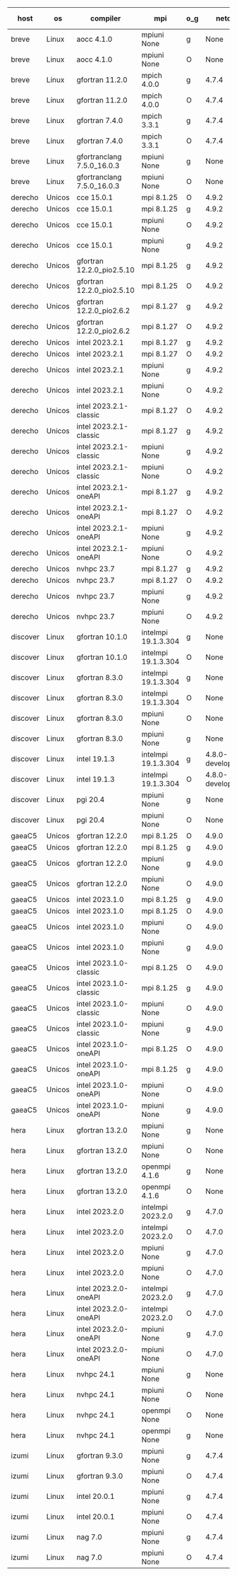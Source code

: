 

| host     | os       | compiler                              | mpi                      | o_g        | netcdf        | build       | u_pass          | u_fail          | s_pass            | s_fail            | e_pass             | e_fail             | nuopc_pass       | nuopc_fail       | artifacts link          |
|----------|----------|---------------------------------------|--------------------------|------------|---------------|-------------|-----------------|-----------------|-------------------|-------------------|--------------------|--------------------|------------------|------------------|-------------------------|
| breve | Linux | aocc 4.1.0 | mpiuni None  | g | None  | PASS | 12439 | 26 | 8 | 0 | 44 | 0 | None | None | <a href="https://github.com/esmf-org/esmf-test-artifacts/tree/24bcfe3c1116c2f7f9ecf7a3d10dda6add2c137e/develop/aocc/4.1.0/g/mpiuni/None" target="_blank">24bcfe3</a> | 
| breve | Linux | aocc 4.1.0 | mpiuni None  | O | None  | PASS | 12439 | 26 | 8 | 0 | 44 | 0 | None | None | <a href="https://github.com/esmf-org/esmf-test-artifacts/tree/da9e8c48b0d3240f711769e69227d3b747f48033/develop/aocc/4.1.0/O/mpiuni/None" target="_blank">da9e8c4</a> | 
| breve | Linux | gfortran 11.2.0 | mpich 4.0.0  | g | 4.7.4  | PASS | 14133 | 0 | 50 | 0 | 81 | 0 | 51 | 0 | <a href="https://github.com/esmf-org/esmf-test-artifacts/tree/795b3114774806eb06d486bd8d3eebb1bcf97752/develop/gfortran/11.2.0/g/mpich/4.0.0" target="_blank">795b311</a> | 
| breve | Linux | gfortran 11.2.0 | mpich 4.0.0  | O | 4.7.4  | PASS | 14133 | 0 | 50 | 0 | 81 | 0 | 51 | 0 | <a href="https://github.com/esmf-org/esmf-test-artifacts/tree/7ff7c7189eb6a52c92582088ff7482849efa7194/develop/gfortran/11.2.0/O/mpich/4.0.0" target="_blank">7ff7c71</a> | 
| breve | Linux | gfortran 7.4.0 | mpich 3.3.1  | g | 4.7.4  | PASS | 14133 | 0 | 50 | 0 | 81 | 0 | 51 | 0 | <a href="https://github.com/esmf-org/esmf-test-artifacts/tree/f9a3d6cfecb33ac5487c67e74b1dc917d0cce41b/develop/gfortran/7.4.0/g/mpich/3.3.1" target="_blank">f9a3d6c</a> | 
| breve | Linux | gfortran 7.4.0 | mpich 3.3.1  | O | 4.7.4  | PASS | 14133 | 0 | 50 | 0 | 81 | 0 | 51 | 0 | <a href="https://github.com/esmf-org/esmf-test-artifacts/tree/ed687ed2778d0a1f0e2898ca6300ca15db6e99bb/develop/gfortran/7.4.0/O/mpich/3.3.1" target="_blank">ed687ed</a> | 
| breve | Linux | gfortranclang 7.5.0_16.0.3 | mpiuni None  | g | None  | PASS | 12465 | 0 | 8 | 0 | 44 | 0 | None | None | <a href="https://github.com/esmf-org/esmf-test-artifacts/tree/d851cabec725fcd7d9c19631b75efe15bddfa3fb/develop/gfortranclang/7.5.0_16.0.3/g/mpiuni/None" target="_blank">d851cab</a> | 
| breve | Linux | gfortranclang 7.5.0_16.0.3 | mpiuni None  | O | None  | PASS | 12465 | 0 | 8 | 0 | 44 | 0 | None | None | <a href="https://github.com/esmf-org/esmf-test-artifacts/tree/2ada8c28a4052b29bbc2fc9b79a8fa1032a4d27d/develop/gfortranclang/7.5.0_16.0.3/O/mpiuni/None" target="_blank">2ada8c2</a> | 
| derecho | Unicos | cce 15.0.1 | mpi 8.1.25  | O | 4.9.2  | PASS | 14054 | 79 | 50 | 0 | 81 | 0 | 51 | 0 | <a href="https://github.com/esmf-org/esmf-test-artifacts/tree/76105d0070c24ff836ac5bd38515fe8c364257d6/develop/cce/15.0.1/O/mpi/8.1.25" target="_blank">76105d0</a> | 
| derecho | Unicos | cce 15.0.1 | mpi 8.1.25  | g | 4.9.2  | PASS | 14057 | 76 | 50 | 0 | 81 | 0 | 51 | 0 | <a href="https://github.com/esmf-org/esmf-test-artifacts/tree/31063e1011301733595f3f30187e93b84020c3e4/develop/cce/15.0.1/g/mpi/8.1.25" target="_blank">31063e1</a> | 
| derecho | Unicos | cce 15.0.1 | mpiuni None  | O | 4.9.2  | PASS | 12230 | 235 | 8 | 0 | 44 | 0 | None | None | <a href="https://github.com/esmf-org/esmf-test-artifacts/tree/eee652687ece66511374a2162c7ca86007bb5d0d/develop/cce/15.0.1/O/mpiuni/None" target="_blank">eee6526</a> | 
| derecho | Unicos | cce 15.0.1 | mpiuni None  | g | 4.9.2  | PASS | 12389 | 76 | 8 | 0 | 44 | 0 | None | None | <a href="https://github.com/esmf-org/esmf-test-artifacts/tree/c21ac4bbc3f4597e727249845f011f7cdd4557f6/develop/cce/15.0.1/g/mpiuni/None" target="_blank">c21ac4b</a> | 
| derecho | Unicos | gfortran 12.2.0_pio2.5.10 | mpi 8.1.25  | g | 4.9.2  | PASS | 14133 | 0 | 50 | 0 | 81 | 0 | 51 | 0 | <a href="https://github.com/esmf-org/esmf-test-artifacts/tree/ede9f0438cce2247ddf2a930646eeaee2750c3d1/develop/gfortran/12.2.0_pio2.5.10/g/mpi/8.1.25" target="_blank">ede9f04</a> | 
| derecho | Unicos | gfortran 12.2.0_pio2.5.10 | mpi 8.1.25  | O | 4.9.2  | PASS | 14133 | 0 | 50 | 0 | 81 | 0 | 51 | 0 | <a href="https://github.com/esmf-org/esmf-test-artifacts/tree/030812a1bd8aa22571fd048587e600b0911aacb5/develop/gfortran/12.2.0_pio2.5.10/O/mpi/8.1.25" target="_blank">030812a</a> | 
| derecho | Unicos | gfortran 12.2.0_pio2.6.2 | mpi 8.1.27  | g | 4.9.2  | PASS | 14133 | 0 | 50 | 0 | 81 | 0 | 51 | 0 | <a href="https://github.com/esmf-org/esmf-test-artifacts/tree/31a13960e6453524c783bed7c558798f3dcdb899/develop/gfortran/12.2.0_pio2.6.2/g/mpi/8.1.27" target="_blank">31a1396</a> | 
| derecho | Unicos | gfortran 12.2.0_pio2.6.2 | mpi 8.1.27  | O | 4.9.2  | PASS | 14133 | 0 | 50 | 0 | 81 | 0 | 51 | 0 | <a href="https://github.com/esmf-org/esmf-test-artifacts/tree/5070c88045f4dc417ca5cca33cd7cb006c4f1b72/develop/gfortran/12.2.0_pio2.6.2/O/mpi/8.1.27" target="_blank">5070c88</a> | 
| derecho | Unicos | intel 2023.2.1 | mpi 8.1.27  | g | 4.9.2  | PASS | 14133 | 0 | 50 | 0 | 81 | 0 | 51 | 0 | <a href="https://github.com/esmf-org/esmf-test-artifacts/tree/359149078a8a2ce3cdc1d3c5a0cabbdb314937f5/develop/intel/2023.2.1/g/mpi/8.1.27" target="_blank">3591490</a> | 
| derecho | Unicos | intel 2023.2.1 | mpi 8.1.27  | O | 4.9.2  | PASS | 14133 | 0 | 50 | 0 | 81 | 0 | 51 | 0 | <a href="https://github.com/esmf-org/esmf-test-artifacts/tree/e92d8d8694329b8ab9a776293ef9d96f1a022a56/develop/intel/2023.2.1/O/mpi/8.1.27" target="_blank">e92d8d8</a> | 
| derecho | Unicos | intel 2023.2.1 | mpiuni None  | g | 4.9.2  | PASS | 12465 | 0 | 8 | 0 | 44 | 0 | None | None | <a href="https://github.com/esmf-org/esmf-test-artifacts/tree/92b489352813938dbe7fe6571feee1a78929a09a/develop/intel/2023.2.1/g/mpiuni/None" target="_blank">92b4893</a> | 
| derecho | Unicos | intel 2023.2.1 | mpiuni None  | O | 4.9.2  | PASS | 12465 | 0 | 8 | 0 | 44 | 0 | None | None | <a href="https://github.com/esmf-org/esmf-test-artifacts/tree/35f615f7922c88be7f9fccd59d1006282aafdb03/develop/intel/2023.2.1/O/mpiuni/None" target="_blank">35f615f</a> | 
| derecho | Unicos | intel 2023.2.1-classic | mpi 8.1.27  | O | 4.9.2  | PASS | 14133 | 0 | 50 | 0 | 81 | 0 | 51 | 0 | <a href="https://github.com/esmf-org/esmf-test-artifacts/tree/7fc50d2ea079417a3e33ac354fb8c9a28313d3f3/develop/intel/2023.2.1-classic/O/mpi/8.1.27" target="_blank">7fc50d2</a> | 
| derecho | Unicos | intel 2023.2.1-classic | mpi 8.1.27  | g | 4.9.2  | PASS | 14133 | 0 | 50 | 0 | 81 | 0 | 51 | 0 | <a href="https://github.com/esmf-org/esmf-test-artifacts/tree/5b2c6cbfb9f4cefdefb4f3e4cb7b18b2c5b1152a/develop/intel/2023.2.1-classic/g/mpi/8.1.27" target="_blank">5b2c6cb</a> | 
| derecho | Unicos | intel 2023.2.1-classic | mpiuni None  | g | 4.9.2  | PASS | 12465 | 0 | 8 | 0 | 44 | 0 | None | None | <a href="https://github.com/esmf-org/esmf-test-artifacts/tree/d0ec41cf94e0d420c93a55b8f7eef1cf51c9b932/develop/intel/2023.2.1-classic/g/mpiuni/None" target="_blank">d0ec41c</a> | 
| derecho | Unicos | intel 2023.2.1-classic | mpiuni None  | O | 4.9.2  | PASS | 12465 | 0 | 8 | 0 | 44 | 0 | None | None | <a href="https://github.com/esmf-org/esmf-test-artifacts/tree/8ae4e4757c43a67666bbd39a598a41e944f69066/develop/intel/2023.2.1-classic/O/mpiuni/None" target="_blank">8ae4e47</a> | 
| derecho | Unicos | intel 2023.2.1-oneAPI | mpi 8.1.27  | g | 4.9.2  | PASS | 14133 | 0 | 50 | 0 | 81 | 0 | 51 | 0 | <a href="https://github.com/esmf-org/esmf-test-artifacts/tree/2ef8590ea1b0b3d56fa3eb9ac039d31f1870f703/develop/intel/2023.2.1-oneAPI/g/mpi/8.1.27" target="_blank">2ef8590</a> | 
| derecho | Unicos | intel 2023.2.1-oneAPI | mpi 8.1.27  | O | 4.9.2  | PASS | 14133 | 0 | 49 | 1 | 81 | 0 | 51 | 0 | <a href="https://github.com/esmf-org/esmf-test-artifacts/tree/0b18497ef558ce396273c0932c3ef97c375f9e51/develop/intel/2023.2.1-oneAPI/O/mpi/8.1.27" target="_blank">0b18497</a> | 
| derecho | Unicos | intel 2023.2.1-oneAPI | mpiuni None  | g | 4.9.2  | PASS | 12465 | 0 | 8 | 0 | 44 | 0 | None | None | <a href="https://github.com/esmf-org/esmf-test-artifacts/tree/fd9e949473c0cc7bb017eb653fdb29fdfb6f058f/develop/intel/2023.2.1-oneAPI/g/mpiuni/None" target="_blank">fd9e949</a> | 
| derecho | Unicos | intel 2023.2.1-oneAPI | mpiuni None  | O | 4.9.2  | PASS | 12465 | 0 | 8 | 0 | 44 | 0 | None | None | <a href="https://github.com/esmf-org/esmf-test-artifacts/tree/9642298fd966b299318b015495b591911503fa77/develop/intel/2023.2.1-oneAPI/O/mpiuni/None" target="_blank">9642298</a> | 
| derecho | Unicos | nvhpc 23.7 | mpi 8.1.27  | g | 4.9.2  | PASS | 14133 | 0 | 50 | 0 | 81 | 0 | 51 | 0 | <a href="https://github.com/esmf-org/esmf-test-artifacts/tree/63731cc7262a9bcc3912cb2b017b41a9990b2ceb/develop/nvhpc/23.7/g/mpi/8.1.27" target="_blank">63731cc</a> | 
| derecho | Unicos | nvhpc 23.7 | mpi 8.1.27  | O | 4.9.2  | PASS | 14133 | 0 | 50 | 0 | 81 | 0 | 51 | 0 | <a href="https://github.com/esmf-org/esmf-test-artifacts/tree/df442f6ddafe9338c6c3fa988537c526e77ac858/develop/nvhpc/23.7/O/mpi/8.1.27" target="_blank">df442f6</a> | 
| derecho | Unicos | nvhpc 23.7 | mpiuni None  | g | 4.9.2  | PASS | 12465 | 0 | 8 | 0 | 44 | 0 | None | None | <a href="https://github.com/esmf-org/esmf-test-artifacts/tree/6aeaad37f73eb1c02e9a3d39227b7bf1f8d1129a/develop/nvhpc/23.7/g/mpiuni/None" target="_blank">6aeaad3</a> | 
| derecho | Unicos | nvhpc 23.7 | mpiuni None  | O | 4.9.2  | PASS | 12465 | 0 | 8 | 0 | 44 | 0 | None | None | <a href="https://github.com/esmf-org/esmf-test-artifacts/tree/c078bbbdbbb0d1f9627e9b7b35f184804e9d27fd/develop/nvhpc/23.7/O/mpiuni/None" target="_blank">c078bbb</a> | 
| discover | Linux | gfortran 10.1.0 | intelmpi 19.1.3.304  | g | None  | PASS | 14118 | 15 | 50 | 0 | 81 | 0 | 51 | 0 | <a href="https://github.com/esmf-org/esmf-test-artifacts/tree/73cc6558596c056731e8122003a850c55c2f15ec/develop/gfortran/10.1.0/g/intelmpi/19.1.3.304" target="_blank">73cc655</a> | 
| discover | Linux | gfortran 10.1.0 | intelmpi 19.1.3.304  | O | None  | PASS | 14118 | 15 | 50 | 0 | 81 | 0 | 51 | 0 | <a href="https://github.com/esmf-org/esmf-test-artifacts/tree/ddfcf20ee926c80b937939bfdb0e8fd1f707e93a/develop/gfortran/10.1.0/O/intelmpi/19.1.3.304" target="_blank">ddfcf20</a> | 
| discover | Linux | gfortran 8.3.0 | intelmpi 19.1.3.304  | g | None  | PASS | 14118 | 15 | 50 | 0 | 81 | 0 | 51 | 0 | <a href="https://github.com/esmf-org/esmf-test-artifacts/tree/4e975b40da34c8f123af79e64acaebfc0e820393/develop/gfortran/8.3.0/g/intelmpi/19.1.3.304" target="_blank">4e975b4</a> | 
| discover | Linux | gfortran 8.3.0 | intelmpi 19.1.3.304  | O | None  | PASS | 14118 | 15 | 50 | 0 | 81 | 0 | 51 | 0 | <a href="https://github.com/esmf-org/esmf-test-artifacts/tree/2e41a06d92a8b31d877dc838350ddc33a44e1e78/develop/gfortran/8.3.0/O/intelmpi/19.1.3.304" target="_blank">2e41a06</a> | 
| discover | Linux | gfortran 8.3.0 | mpiuni None  | O | None  | PASS | 12465 | 0 | 8 | 0 | 44 | 0 | None | None | <a href="https://github.com/esmf-org/esmf-test-artifacts/tree/d97c9472a5456afd3c48a5bbe020ffda8ace165a/develop/gfortran/8.3.0/O/mpiuni/None" target="_blank">d97c947</a> | 
| discover | Linux | gfortran 8.3.0 | mpiuni None  | g | None  | PASS | 12465 | 0 | 8 | 0 | 44 | 0 | None | None | <a href="https://github.com/esmf-org/esmf-test-artifacts/tree/10123133b8bb9d74d8663f823f0d338f3d574949/develop/gfortran/8.3.0/g/mpiuni/None" target="_blank">1012313</a> | 
| discover | Linux | intel 19.1.3 | intelmpi 19.1.3.304  | g | 4.8.0-development  | PASS | 14133 | 0 | 50 | 0 | 81 | 0 | 51 | 0 | <a href="https://github.com/esmf-org/esmf-test-artifacts/tree/5a674b3d417a0bc21e842fd527a2898088fbbaef/develop/intel/19.1.3/g/intelmpi/19.1.3.304" target="_blank">5a674b3</a> | 
| discover | Linux | intel 19.1.3 | intelmpi 19.1.3.304  | O | 4.8.0-development  | PASS | 14133 | 0 | 50 | 0 | 81 | 0 | 51 | 0 | <a href="https://github.com/esmf-org/esmf-test-artifacts/tree/a5353e6451de1acc8f72bf1076d408ceb2511ee8/develop/intel/19.1.3/O/intelmpi/19.1.3.304" target="_blank">a5353e6</a> | 
| discover | Linux | pgi 20.4 | mpiuni None  | g | None  | PASS | 12465 | 0 | 8 | 0 | 44 | 0 | None | None | <a href="https://github.com/esmf-org/esmf-test-artifacts/tree/e2a631a598a212a6b4a0693126473fcbb43e0b87/develop/pgi/20.4/g/mpiuni/None" target="_blank">e2a631a</a> | 
| discover | Linux | pgi 20.4 | mpiuni None  | O | None  | PASS | 12465 | 0 | 8 | 0 | 44 | 0 | None | None | <a href="https://github.com/esmf-org/esmf-test-artifacts/tree/2935a0c5ea9588f993bd4d8ad0f1e8721fd0d3f5/develop/pgi/20.4/O/mpiuni/None" target="_blank">2935a0c</a> | 
| gaeaC5 | Unicos | gfortran 12.2.0 | mpi 8.1.25  | O | 4.9.0  | PASS | 14133 | 0 | 50 | 0 | 81 | 0 | 51 | 0 | <a href="https://github.com/esmf-org/esmf-test-artifacts/tree/042a3813aa27b64dbb30efc48ad857fb525e4458/develop/gfortran/12.2.0/O/mpi/8.1.25" target="_blank">042a381</a> | 
| gaeaC5 | Unicos | gfortran 12.2.0 | mpi 8.1.25  | g | 4.9.0  | PASS | 14133 | 0 | 50 | 0 | 81 | 0 | 51 | 0 | <a href="https://github.com/esmf-org/esmf-test-artifacts/tree/d09666d71fbf6e54f5dcf9b2b097cec78f413faf/develop/gfortran/12.2.0/g/mpi/8.1.25" target="_blank">d09666d</a> | 
| gaeaC5 | Unicos | gfortran 12.2.0 | mpiuni None  | g | 4.9.0  | PASS | 12465 | 0 | 8 | 0 | 44 | 0 | None | None | <a href="https://github.com/esmf-org/esmf-test-artifacts/tree/4e5634b1356aee1cac7ddf655ce8a402611e4d19/develop/gfortran/12.2.0/g/mpiuni/None" target="_blank">4e5634b</a> | 
| gaeaC5 | Unicos | gfortran 12.2.0 | mpiuni None  | O | 4.9.0  | PASS | 12465 | 0 | 8 | 0 | 44 | 0 | None | None | <a href="https://github.com/esmf-org/esmf-test-artifacts/tree/a5eed4aebe9e66eb35c7077e7a27c1454f676a53/develop/gfortran/12.2.0/O/mpiuni/None" target="_blank">a5eed4a</a> | 
| gaeaC5 | Unicos | intel 2023.1.0 | mpi 8.1.25  | g | 4.9.0  | PASS | 14133 | 0 | 50 | 0 | 81 | 0 | 51 | 0 | <a href="https://github.com/esmf-org/esmf-test-artifacts/tree/c2367ae7db0c393bfd9d3e10fc7588194d1adfbd/develop/intel/2023.1.0/g/mpi/8.1.25" target="_blank">c2367ae</a> | 
| gaeaC5 | Unicos | intel 2023.1.0 | mpi 8.1.25  | O | 4.9.0  | PASS | 14133 | 0 | 50 | 0 | 81 | 0 | 51 | 0 | <a href="https://github.com/esmf-org/esmf-test-artifacts/tree/90a8e3ed9c20cefbe6034f7198608ab26feea322/develop/intel/2023.1.0/O/mpi/8.1.25" target="_blank">90a8e3e</a> | 
| gaeaC5 | Unicos | intel 2023.1.0 | mpiuni None  | O | 4.9.0  | PASS | 12465 | 0 | 8 | 0 | 44 | 0 | None | None | <a href="https://github.com/esmf-org/esmf-test-artifacts/tree/f7ea9cce36a77fbfb20851cad067aad0257ffaf8/develop/intel/2023.1.0/O/mpiuni/None" target="_blank">f7ea9cc</a> | 
| gaeaC5 | Unicos | intel 2023.1.0 | mpiuni None  | g | 4.9.0  | PASS | 12465 | 0 | 8 | 0 | 44 | 0 | None | None | <a href="https://github.com/esmf-org/esmf-test-artifacts/tree/65cafc84e018e43cb822bc5b671eab55ed998afa/develop/intel/2023.1.0/g/mpiuni/None" target="_blank">65cafc8</a> | 
| gaeaC5 | Unicos | intel 2023.1.0-classic | mpi 8.1.25  | O | 4.9.0  | PASS | 14133 | 0 | 50 | 0 | 81 | 0 | 51 | 0 | <a href="https://github.com/esmf-org/esmf-test-artifacts/tree/26994373d081d88abae606b098484a217bd6c8a0/develop/intel/2023.1.0-classic/O/mpi/8.1.25" target="_blank">2699437</a> | 
| gaeaC5 | Unicos | intel 2023.1.0-classic | mpi 8.1.25  | g | 4.9.0  | PASS | 14133 | 0 | 50 | 0 | 81 | 0 | 51 | 0 | <a href="https://github.com/esmf-org/esmf-test-artifacts/tree/f19e635147808cbd85ed08e989a82f285fc463e2/develop/intel/2023.1.0-classic/g/mpi/8.1.25" target="_blank">f19e635</a> | 
| gaeaC5 | Unicos | intel 2023.1.0-classic | mpiuni None  | O | 4.9.0  | PASS | 12465 | 0 | 8 | 0 | 44 | 0 | None | None | <a href="https://github.com/esmf-org/esmf-test-artifacts/tree/ee1c698e8be48143769159e58f1d58f4908785f7/develop/intel/2023.1.0-classic/O/mpiuni/None" target="_blank">ee1c698</a> | 
| gaeaC5 | Unicos | intel 2023.1.0-classic | mpiuni None  | g | 4.9.0  | PASS | 12465 | 0 | 8 | 0 | 44 | 0 | None | None | <a href="https://github.com/esmf-org/esmf-test-artifacts/tree/966e586869fb97dfe29c729b7ff3726babdd46a6/develop/intel/2023.1.0-classic/g/mpiuni/None" target="_blank">966e586</a> | 
| gaeaC5 | Unicos | intel 2023.1.0-oneAPI | mpi 8.1.25  | O | 4.9.0  | PASS | 14133 | 0 | 49 | 1 | 81 | 0 | 41 | 10 | <a href="https://github.com/esmf-org/esmf-test-artifacts/tree/a7bcff65bdfb8ecae94ba1a4718a31c2f4a17ac2/develop/intel/2023.1.0-oneAPI/O/mpi/8.1.25" target="_blank">a7bcff6</a> | 
| gaeaC5 | Unicos | intel 2023.1.0-oneAPI | mpi 8.1.25  | g | 4.9.0  | PASS | 14133 | 0 | 50 | 0 | 81 | 0 | 51 | 0 | <a href="https://github.com/esmf-org/esmf-test-artifacts/tree/f7aa6441aa5adba0c828acd02685ff4279e0289f/develop/intel/2023.1.0-oneAPI/g/mpi/8.1.25" target="_blank">f7aa644</a> | 
| gaeaC5 | Unicos | intel 2023.1.0-oneAPI | mpiuni None  | O | 4.9.0  | PASS | 12465 | 0 | 8 | 0 | 44 | 0 | None | None | <a href="https://github.com/esmf-org/esmf-test-artifacts/tree/43a2fdf8edb58e53cb572a39ac64e752221504e5/develop/intel/2023.1.0-oneAPI/O/mpiuni/None" target="_blank">43a2fdf</a> | 
| gaeaC5 | Unicos | intel 2023.1.0-oneAPI | mpiuni None  | g | 4.9.0  | PASS | 12465 | 0 | 8 | 0 | 44 | 0 | None | None | <a href="https://github.com/esmf-org/esmf-test-artifacts/tree/4a7e8d60dfc0e7017b6f2917de9bba9a37343a97/develop/intel/2023.1.0-oneAPI/g/mpiuni/None" target="_blank">4a7e8d6</a> | 
| hera | Linux | gfortran 13.2.0 | mpiuni None  | g | None  | PASS | 12465 | 0 | 8 | 0 | 44 | 0 | None | None | <a href="https://github.com/esmf-org/esmf-test-artifacts/tree/0e125845280fc01e0dc0a8e4972ce1a73f81dafd/develop/gfortran/13.2.0/g/mpiuni/None" target="_blank">0e12584</a> | 
| hera | Linux | gfortran 13.2.0 | mpiuni None  | O | None  | PASS | 12465 | 0 | 8 | 0 | 44 | 0 | None | None | <a href="https://github.com/esmf-org/esmf-test-artifacts/tree/34bca036ba380586bfadf3ac56e6900b5c11b6be/develop/gfortran/13.2.0/O/mpiuni/None" target="_blank">34bca03</a> | 
| hera | Linux | gfortran 13.2.0 | openmpi 4.1.6  | g | None  | PASS | 14133 | 0 | 50 | 0 | 81 | 0 | 51 | 0 | <a href="https://github.com/esmf-org/esmf-test-artifacts/tree/7829f0a4a304ed71f80adc16e55f45419f4cb308/develop/gfortran/13.2.0/g/openmpi/4.1.6" target="_blank">7829f0a</a> | 
| hera | Linux | gfortran 13.2.0 | openmpi 4.1.6  | O | None  | PASS | 14133 | 0 | 50 | 0 | 81 | 0 | 51 | 0 | <a href="https://github.com/esmf-org/esmf-test-artifacts/tree/af7973cdb43c0afee5a3cadce700e814d417994a/develop/gfortran/13.2.0/O/openmpi/4.1.6" target="_blank">af7973c</a> | 
| hera | Linux | intel 2023.2.0 | intelmpi 2023.2.0  | g | 4.7.0  | PASS | 14133 | 0 | 50 | 0 | 81 | 0 | 51 | 0 | <a href="https://github.com/esmf-org/esmf-test-artifacts/tree/5b733f8f147c92f3f75389a22e58b07d540fa532/develop/intel/2023.2.0/g/intelmpi/2023.2.0" target="_blank">5b733f8</a> | 
| hera | Linux | intel 2023.2.0 | intelmpi 2023.2.0  | O | 4.7.0  | PASS | 14133 | 0 | 50 | 0 | 81 | 0 | 51 | 0 | <a href="https://github.com/esmf-org/esmf-test-artifacts/tree/799d49efb49ab359811877e214b13af6b1c91e0e/develop/intel/2023.2.0/O/intelmpi/2023.2.0" target="_blank">799d49e</a> | 
| hera | Linux | intel 2023.2.0 | mpiuni None  | g | 4.7.0  | PASS | 12465 | 0 | 8 | 0 | 44 | 0 | None | None | <a href="https://github.com/esmf-org/esmf-test-artifacts/tree/6481855d06d6d538b86408e3d23b44cfc4cc1fc1/develop/intel/2023.2.0/g/mpiuni/None" target="_blank">6481855</a> | 
| hera | Linux | intel 2023.2.0 | mpiuni None  | O | 4.7.0  | PASS | 12465 | 0 | 8 | 0 | 44 | 0 | None | None | <a href="https://github.com/esmf-org/esmf-test-artifacts/tree/d287f024234b92d5d87c8c13e20ccc5882e0d494/develop/intel/2023.2.0/O/mpiuni/None" target="_blank">d287f02</a> | 
| hera | Linux | intel 2023.2.0-oneAPI | intelmpi 2023.2.0  | g | 4.7.0  | PASS | 14133 | 0 | 50 | 0 | 81 | 0 | 51 | 0 | <a href="https://github.com/esmf-org/esmf-test-artifacts/tree/cc18787145b396d9b5464b34d7123c59c8d5c1fb/develop/intel/2023.2.0-oneAPI/g/intelmpi/2023.2.0" target="_blank">cc18787</a> | 
| hera | Linux | intel 2023.2.0-oneAPI | intelmpi 2023.2.0  | O | 4.7.0  | PASS | 14133 | 0 | 49 | 1 | 81 | 0 | 51 | 0 | <a href="https://github.com/esmf-org/esmf-test-artifacts/tree/351d11294ff3c564c5e3587ff9c2660d7257b848/develop/intel/2023.2.0-oneAPI/O/intelmpi/2023.2.0" target="_blank">351d112</a> | 
| hera | Linux | intel 2023.2.0-oneAPI | mpiuni None  | g | 4.7.0  | PASS | 12465 | 0 | 8 | 0 | 44 | 0 | None | None | <a href="https://github.com/esmf-org/esmf-test-artifacts/tree/bb2acd85460274f5b619197e5a40824170638984/develop/intel/2023.2.0-oneAPI/g/mpiuni/None" target="_blank">bb2acd8</a> | 
| hera | Linux | intel 2023.2.0-oneAPI | mpiuni None  | O | 4.7.0  | PASS | 12465 | 0 | 8 | 0 | 44 | 0 | None | None | <a href="https://github.com/esmf-org/esmf-test-artifacts/tree/517c412b466e56b4650984aa243942dfd625beb3/develop/intel/2023.2.0-oneAPI/O/mpiuni/None" target="_blank">517c412</a> | 
| hera | Linux | nvhpc 24.1 | mpiuni None  | g | None  | PASS | 12465 | 0 | 8 | 0 | 44 | 0 | None | None | <a href="https://github.com/esmf-org/esmf-test-artifacts/tree/5bc8e6708d1fe5fd1c770f39a3d6016cac924ad8/develop/nvhpc/24.1/g/mpiuni/None" target="_blank">5bc8e67</a> | 
| hera | Linux | nvhpc 24.1 | mpiuni None  | O | None  | PASS | 12465 | 0 | 8 | 0 | 44 | 0 | None | None | <a href="https://github.com/esmf-org/esmf-test-artifacts/tree/3b9bcd3e9ed35cebc8118948899bafc748b121e1/develop/nvhpc/24.1/O/mpiuni/None" target="_blank">3b9bcd3</a> | 
| hera | Linux | nvhpc 24.1 | openmpi None  | O | None  | PASS | 14133 | 0 | 50 | 0 | 81 | 0 | 51 | 0 | <a href="https://github.com/esmf-org/esmf-test-artifacts/tree/3f6373ae6b43dd2113caf308a2b4a802c24895f9/develop/nvhpc/24.1/O/openmpi/None" target="_blank">3f6373a</a> | 
| hera | Linux | nvhpc 24.1 | openmpi None  | g | None  | PASS | 14133 | 0 | 50 | 0 | 81 | 0 | 51 | 0 | <a href="https://github.com/esmf-org/esmf-test-artifacts/tree/c8be87db548e39ebfd0848e54e8c9778eedf02c3/develop/nvhpc/24.1/g/openmpi/None" target="_blank">c8be87d</a> | 
| izumi | Linux | gfortran 9.3.0 | mpiuni None  | g | 4.7.4  | PASS | 12465 | 0 | 8 | 0 | 44 | 0 | None | None | <a href="https://github.com/esmf-org/esmf-test-artifacts/tree/19afb489c004ce22e35aede6aa07c79111eefc8f/develop/gfortran/9.3.0/g/mpiuni/None" target="_blank">19afb48</a> | 
| izumi | Linux | gfortran 9.3.0 | mpiuni None  | O | 4.7.4  | PASS | 12465 | 0 | 8 | 0 | 44 | 0 | None | None | <a href="https://github.com/esmf-org/esmf-test-artifacts/tree/fed05d84acbf664998a09be3145b88b23f4654a3/develop/gfortran/9.3.0/O/mpiuni/None" target="_blank">fed05d8</a> | 
| izumi | Linux | intel 20.0.1 | mpiuni None  | g | 4.7.4  | PASS | 12465 | 0 | 8 | 0 | 44 | 0 | None | None | <a href="https://github.com/esmf-org/esmf-test-artifacts/tree/4f36eb9c32d7e8666b1ae9ca4adbb7400050d769/develop/intel/20.0.1/g/mpiuni/None" target="_blank">4f36eb9</a> | 
| izumi | Linux | intel 20.0.1 | mpiuni None  | O | 4.7.4  | PASS | 12465 | 0 | 8 | 0 | 44 | 0 | None | None | <a href="https://github.com/esmf-org/esmf-test-artifacts/tree/069c84fac3fdf4b499a7a26c75ac65bdc9ceea53/develop/intel/20.0.1/O/mpiuni/None" target="_blank">069c84f</a> | 
| izumi | Linux | nag 7.0 | mpiuni None  | g | 4.7.4  | PASS | 12465 | 0 | 8 | 0 | 44 | 0 | None | None | <a href="https://github.com/esmf-org/esmf-test-artifacts/tree/d14ac7bc1b78b3018f355e64151b529259ea8d8e/develop/nag/7.0/g/mpiuni/None" target="_blank">d14ac7b</a> | 
| izumi | Linux | nag 7.0 | mpiuni None  | O | 4.7.4  | PASS | 12465 | 0 | 8 | 0 | 44 | 0 | None | None | <a href="https://github.com/esmf-org/esmf-test-artifacts/tree/5794782e34564c8ff5a444f65cdd0e86e49240c6/develop/nag/7.0/O/mpiuni/None" target="_blank">5794782</a> | 
